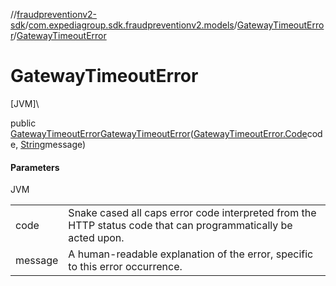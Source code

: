 //[fraudpreventionv2-sdk](../../../index.md)/[com.expediagroup.sdk.fraudpreventionv2.models](../index.md)/[GatewayTimeoutError](index.md)/[GatewayTimeoutError](-gateway-timeout-error.md)

# GatewayTimeoutError

[JVM]\

public [GatewayTimeoutError](index.md)[GatewayTimeoutError](-gateway-timeout-error.md)([GatewayTimeoutError.Code](-code/index.md)code, [String](https://docs.oracle.com/javase/8/docs/api/java/lang/String.html)message)

#### Parameters

JVM

| | |
|---|---|
| code | Snake cased all caps error code interpreted from the HTTP status code that can programmatically be acted upon. |
| message | A human-readable explanation of the error, specific to this error occurrence. |
